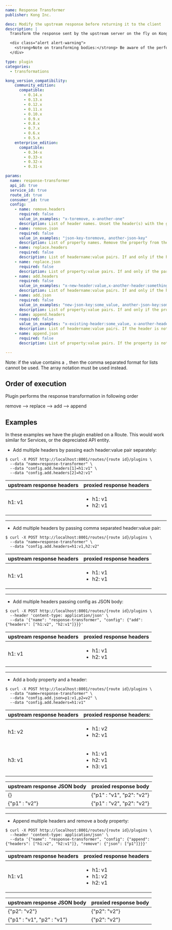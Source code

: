 ```yaml
---
name: Response Transformer
publisher: Kong Inc.

desc: Modify the upstream response before returning it to the client
description: |
  Transform the response sent by the upstream server on the fly on Kong, before returning the response to the client.

  <div class="alert alert-warning">
    <strong>Note on transforming bodies:</strong> Be aware of the performamce of transformations on the response body. In order to parse and modify a JSON body, the plugin needs to retain it in memory, which might cause pressure on the worker's Lua VM when dealing with large bodies (several MBs). Because of Nginx's internals, the `Content-Length` header will not be set when transforming a response body.
  </div>

type: plugin
categories:
  - transformations

kong_version_compatibility:
    community_edition:
      compatible:
        - 0.14.x
        - 0.13.x
        - 0.12.x
        - 0.11.x
        - 0.10.x
        - 0.9.x
        - 0.8.x
        - 0.7.x
        - 0.6.x
        - 0.5.x
    enterprise_edition:
      compatible:
        - 0.34-x
        - 0.33-x
        - 0.32-x
        - 0.31-x

params:
  name: response-transformer
  api_id: true
  service_id: true
  route_id: true
  consumer_id: true
  config:
    - name: remove.headers
      required: false
      value_in_examples: "x-toremove, x-another-one"
      description: List of header names. Unset the header(s) with the given name.
    - name: remove.json
      required: false
      value_in_examples: "json-key-toremove, another-json-key"
      description: List of property names. Remove the property from the JSON body if it is present.
    - name: replace.headers
      required: false
      description: List of headername:value pairs. If and only if the header is already set, replace its old value with the new one. Ignored if the header is not already set.
    - name: replace.json
      required: false
      description: List of property:value pairs. If and only if the parameter is already present, replace its old value with the new one. Ignored if the parameter is not already present.
    - name: add.headers
      required: false
      value_in_examples: "x-new-header:value,x-another-header:something"
      description: List of headername:value pairs. If and only if the header is not already set, set a new header with the given value. Ignored if the header is already set.
    - name: add.json
      required: false
      value_in_examples: "new-json-key:some_value, another-json-key:some_value"
      description: List of property:value pairs. If and only if the property is not present, add a new property with the given value to the JSON body. Ignored if the property is already present.
    - name: append.headers
      required: false
      value_in_examples: "x-existing-header:some_value, x-another-header:some_value"
      description: List of headername:value pairs. If the header is not set, set it with the given value. If it is already set, a new header with the same name and the new value will be set.
    - name: append.json
      required: false
      description: List of property:value pairs. If the property is not present in the JSON body, add it with the given value. If it is already present, the two values (old and new) will be aggregated in an array.

---
```


Note: if the value contains a `,` then the comma separated format for lists cannot be used. The array notation must be used instead.

## Order of execution

Plugin performs the response transformation in following order

remove --> replace --> add --> append

## Examples

In these examples we have the plugin enabled on a Route. This would work
similar for Services, or the depreciated API entity.

- Add multiple headers by passing each header:value pair separately:

```
$ curl -X POST http://localhost:8001/routes/{route id}/plugins \
  --data "name=response-transformer" \
  --data "config.add.headers[1]=h1:v1" \
  --data "config.add.headers[2]=h2:v1"
```
upstream response headers | proxied response headers
---           | ---          
h1: v1        | <ul><li>h1: v1</li><li>h2: v1</li></ul>
---

- Add multiple headers by passing comma separated header:value pair:

```
$ curl -X POST http://localhost:8001/routes/{route id}/plugins \
  --data "name=response-transformer" \
  --data "config.add.headers=h1:v1,h2:v2"
```
upstream response headers | proxied response headers
---           | ---          
h1: v1        | <ul><li>h1: v1</li><li>h2: v1</li></ul>
---

- Add multiple headers passing config as JSON body:

```
$ curl -X POST http://localhost:8001/routes/{route id}/plugins \
  --header 'content-type: application/json' \
  --data '{"name": "response-transformer", "config": {"add": {"headers": ["h1:v2", "h2:v1"]}}}'
```

upstream response headers | proxied response headers
---           | ---          
h1: v1        | <ul><li>h1: v1</li><li>h2: v1</li></ul>
---

- Add a body property and a header:

```
$ curl -X POST http://localhost:8001/routes/{route id}/plugins \
  --data "name=response-transformer" \
  --data "config.add.json=p1:v1,p2=v2" \
  --data "config.add.headers=h1:v1"
```

upstream response headers | proxied response headers:
---           | ---          
h1: v2        | <ul><li>h1: v2</li><li>h2: v1</li></ul>
h3: v1        | <ul><li>h1: v1</li><li>h2: v1</li><li>h3: v1</li></ul>

upstream response JSON body | proxied response body
---           | ---          
{}            | {"p1" : "v1", "p2": "v2"}
{"p1" : "v2"}  | {"p1" : "v2", "p2": "v2"}
---

- Append multiple headers and remove a body property:

```
$ curl -X POST http://localhost:8001/routes/{route id}/plugins \
  --header 'content-type: application/json' \
  --data '{"name": "response-transformer", "config": {"append": {"headers": ["h1:v2", "h2:v1"]}, "remove": {"json": ["p1"]}}}'
```

upstream response headers | proxied response headers
---           | ---          
h1: v1        | <ul><li>h1: v1</li><li>h1: v2</li><li>h2: v1</li></ul>

upstream response JSON body | proxied response body
---           | ---          
{"p2": "v2"}   | {"p2": "v2"}
{"p1" : "v1", "p2" : "v1"}  | {"p2": "v2"}

[api-object]: /latest/admin-api/#api-object
[consumer-object]: /latest/admin-api/#consumer-object
[configuration]: /latest/configuration
[faq-authentication]: /about/faq/#how-can-i-add-an-authentication-layer-on-a-microservice/api?
